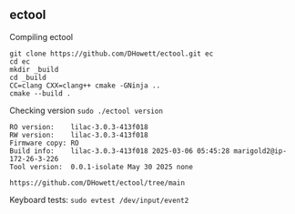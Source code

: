 ## ectool

Compiling ectool

```
git clone https://github.com/DHowett/ectool.git ec
cd ec
mkdir _build
cd _build
CC=clang CXX=clang++ cmake -GNinja ..
cmake --build .
```

Checking version `sudo ./ectool version`

```
RO version:    lilac-3.0.3-413f018
RW version:    lilac-3.0.3-413f018
Firmware copy: RO
Build info:    lilac-3.0.3-413f018 2025-03-06 05:45:28 marigold2@ip-172-26-3-226
Tool version:  0.0.1-isolate May 30 2025 none
```

`https://github.com/DHowett/ectool/tree/main`

Keyboard tests:
`sudo evtest /dev/input/event2`